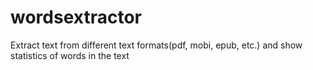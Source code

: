 # wordsextractor
Extract text from different text formats(pdf, mobi, epub, etc.) and show statistics of words in the text
